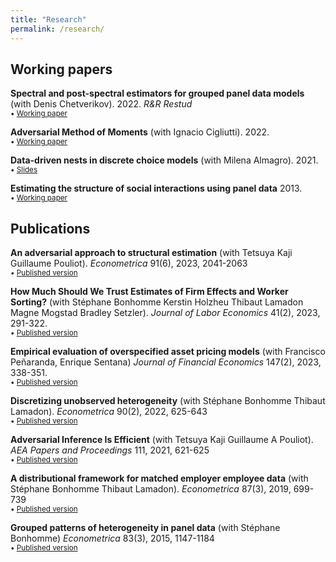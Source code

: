 ```yaml
---
title: "Research"
permalink: /research/
---
```


## Working papers

**Spectral and post-spectral estimators for grouped panel data models** (with Denis Chetverikov). 2022. *R&R Restud* \
<small> &bull; [Working paper](https://arxiv.org/abs/2212.13324) </small>

**Adversarial Method of Moments** (with Ignacio Cigliutti). 2022. \
<small> &bull; [Working paper](https://www.nachocigliutti.com/uploads/AMM_draft.pdf) </small>

**Data-driven nests in discrete choice models** (with Milena Almagro). 2021. \
<small> &bull; [Slides](https://m-almagro.github.io/Endogenous_Nests.pdf) </small>

**Estimating the structure of social interactions using panel data** 2013. \
<small> &bull; [Working paper](https://igier.unibocconi.eu/sites/default/files/media/attach/JMP_EM_1st_Dec-Manresa20140117095117.pdf) </small>

## Publications

**An adversarial approach to structural estimation** (with Tetsuya Kaji Guillaume Pouliot). *Econometrica* 91(6), 2023, 2041-2063\
<small> &bull; [Published version](https://arxiv.org/abs/2007.06169) </small>

**How Much Should We Trust Estimates of Firm Effects and Worker Sorting?** (with Stéphane Bonhomme Kerstin Holzheu Thibaut Lamadon Magne Mogstad Bradley Setzler). *Journal of Labor Economics* 41(2), 2023, 291-322. \
<small> &bull; [Published version](https://www.journals.uchicago.edu/doi/abs/10.1086/720009?journalCode=jole) </small>

**Empirical evaluation of overspecified asset pricing models** (with Francisco Peñaranda, Enrique Sentana) *Journal of Financial Economics* 147(2), 2023, 338-351. \
<small> &bull; [Published version](https://www.sciencedirect.com/science/article/pii/S0304405X22002094) </small>

**Discretizing unobserved heterogeneity** (with Stéphane Bonhomme Thibaut Lamadon). *Econometrica* 90(2), 2022, 625-643 \
<small> &bull; [Published version](https://onlinelibrary.wiley.com/doi/abs/10.3982/ECTA15238) </small>

**Adversarial Inference Is Efficient** (with Tetsuya Kaji Guillaume A Pouliot). *AEA Papers and Proceedings* 111, 2021, 621-625 \
<small> &bull; [Published version](https://onlinelibrary.wiley.com/doi/abs/10.3982/ECTA15238) </small>

**A distributional framework for matched employer employee data** (with Stéphane Bonhomme Thibaut Lamadon). *Econometrica* 87(3), 2019, 699-739 \
<small> &bull; [Published version](https://onlinelibrary.wiley.com/doi/abs/10.3982/ECTA15722) </small>

**Grouped patterns of heterogeneity in panel data** (with Stéphane Bonhomme) *Econometrica* 83(3), 2015, 1147-1184 \
<small> &bull; [Published version](https://onlinelibrary.wiley.com/doi/abs/10.3982/ECTA11319) </small>







